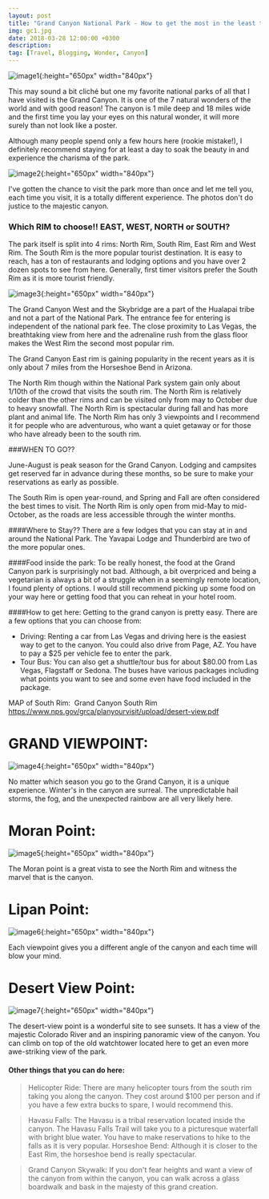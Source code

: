 ```yaml
---
layout: post
title: "Grand Canyon National Park - How to get the most in the least time!"
img: gc1.jpg
date: 2018-03-28 12:00:00 +0300
description:
tag: [Travel, Blogging, Wonder, Canyon]
---
```


![image1]({{site.baseurl}}/assets/img/gc1.jpg){:height="650px" width="840px"}

This may sound a bit cliché but one my favorite national parks of all that I have visited is the Grand Canyon. It is one of the 7 natural wonders of the world and with good reason! The canyon is 1 mile deep and 18 miles wide and the first time you lay your eyes on this natural wonder, it will more surely than not look like a poster.

Although many people spend only a few hours here (rookie mistake!), I definitely recommend staying for at least a day to soak the beauty in and experience the charisma of the park.

![image2]({{site.baseurl}}/assets/img/gc2.jpg){:height="650px" width="840px"}

I've gotten the chance to visit the park more than once and let me tell you, each time you visit, it is a totally different experience. The photos don't do justice to the majestic canyon.

### Which RIM to choose!! EAST, WEST, NORTH or SOUTH?
The park itself is split into 4 rims: North Rim, South Rim, East Rim and West Rim. The South Rim is the more popular tourist destination. It is easy to reach, has a ton of restaurants and lodging options and you have over 2 dozen spots to see from here. Generally, first timer visitors prefer the South Rim as it is more tourist friendly.

![image3]({{site.baseurl}}/assets/img/gc3.jpg){:height="650px" width="840px"}

The Grand Canyon West and the Skybridge are a part of the Hualapai tribe and not a part of the National Park. The entrance fee for entering is independent of the national park fee. The close proximity to Las Vegas, the breathtaking view from here and the adrenaline rush from the glass floor makes the West Rim the second most popular rim.

The Grand Canyon East rim is gaining popularity in the recent years as it is only about 7 miles from the Horseshoe Bend in Arizona.

The North Rim though within the National Park system gain only about 1/10th of the crowd that visits the south rim. The North Rim is relatively colder than the other rims and can be visited only from may to October due to heavy snowfall. The North Rim is spectacular during fall and has more plant and animal life. The North Rim has only 3 viewpoints and I recommend it for people who are adventurous, who want a quiet getaway or for those who have already been to the south rim.

###WHEN TO GO??

June-August is peak season for the Grand Canyon. Lodging and campsites get reserved far in advance during these months, so be sure to make your reservations as early as possible.

The South Rim is open year-round, and Spring and Fall are often considered the best times to visit. The North Rim is only open from mid-May to mid-October, as the roads are less accessible through the winter months.

####Where to Stay??
There are a few lodges that you can stay at in and around the National Park. The Yavapai Lodge and Thunderbird are two of the more popular ones.

####Food inside the park:
To be really honest, the food at the Grand Canyon park is surprisingly not bad. Although, a bit overpriced and being a vegetarian is always a bit of a struggle when in a seemingly remote location, I found plenty of options. I would still recommend picking up some food on your way here or getting food that you can reheat in your hotel room.

####How to get here:
Getting to the grand canyon is pretty easy. There are a few options that you can choose from:

<ul>
 <li>Driving: Renting a car from Las Vegas and driving here is the easiest way to get to the canyon. You could also drive from Page, AZ. You have to pay a $25 per vehicle fee to enter the park.</li>

 <li>Tour Bus: You can also get a shuttle/tour bus for about $80.00 from Las Vegas, Flagstaff or Sedona. The buses have various packages including what points you want to see and some even have food included in the package.</li>
</ul>

MAP of South Rim:  Grand Canyon South Rim https://www.nps.gov/grca/planyourvisit/upload/desert-view.pdf

# GRAND VIEWPOINT:

![image4]({{site.baseurl}}/assets/img/gc4.jpg){:height="650px" width="840px"}

No matter which season you go to the Grand Canyon, it is a unique experience. Winter's in the canyon are surreal. The unpredictable hail storms, the fog, and the unexpected rainbow are all very likely here.

# Moran Point:

![image5]({{site.baseurl}}/assets/img/gc5.jpg){:height="650px" width="840px"}

The Moran point is a great vista to see the North Rim and witness the marvel that is the canyon.

# Lipan Point:

![image6]({{site.baseurl}}/assets/img/gc6.jpg){:height="650px" width="840px"}

Each viewpoint gives you a different angle of the canyon and each time will blow your mind.

# Desert View Point:

![image7]({{site.baseurl}}/assets/img/gc7.jpg){:height="650px" width="840px"}

The desert-view point is a wonderful site to see sunsets. It has a view of the majestic Colorado River and an inspiring panoramic view of the canyon. You can climb on top of the old watchtower located here to get an even more awe-striking view of the park.

#### Other things that you can do here:

> Helicopter Ride: There are many helicopter tours from the south rim taking you along the canyon. They cost around $100 per person and if you have a few extra bucks to spare, I would recommend this.

> Havasu Falls: The Havasu is a tribal reservation located inside the canyon. The Havasu Falls Trail will take you to a picturesque waterfall with bright blue water. You have to make reservations to hike to the falls as it is very popular.
Horseshoe Bend: Although it is closer to the East Rim, the horseshoe bend is really spectacular.

> Grand Canyon Skywalk: If you don't fear heights and want a view of the canyon from within the canyon, you can walk across a glass boardwalk and bask in the majesty of this grand creation.
